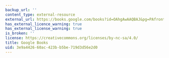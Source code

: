 ```yaml
---
backup_url: ''
content_type: external-resource
external_url: https://books.google.com/books?id=OAhgAwAAQBAJ&pg=PAfrontcover#v=onepage&q&f=false
has_external_licence_warning: true
has_external_license_warning: true
is_broken: ''
license: https://creativecommons.org/licenses/by-nc-sa/4.0/
title: Google Books
uid: 3e9a4426-60ac-423b-b5be-719d3d56e2d0
---
```

